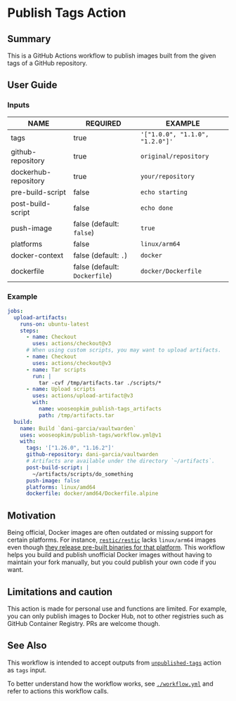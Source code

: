 # Publish Tags Action

## Summary

This is a GitHub Actions workflow to publish images built from the given tags of a GitHub repository.

## User Guide

### Inputs

|NAME|REQUIRED|EXAMPLE|
|-|-|-|
|tags|true|`'["1.0.0", "1.1.0", "1.2.0"]'`|
|github-repository|true|`original/repository`|
|dockerhub-repository|true|`your/repository`|
|pre-build-script|false|`echo starting`|
|post-build-script|false|`echo done`|
|push-image|false (default: `false`)|`true`|
|platforms|false|`linux/arm64`|
|docker-context|false (default: `.`)|`docker`|
|dockerfile|false (default: `Dockerfile`)|`docker/Dockerfile`|

### Example

```yaml
jobs:
  upload-artifacts:
    runs-on: ubuntu-latest
    steps:
      - name: Checkout
        uses: actions/checkout@v3
      # When using custom scripts, you may want to upload artifacts.
      - name: Checkout
        uses: actions/checkout@v3
      - name: Tar scripts
        run: |
          tar -cvf /tmp/artifacts.tar ./scripts/*
      - name: Upload scripts
        uses: actions/upload-artifact@v3
        with:
          name: wooseopkim_publish-tags_artifacts
          path: /tmp/artifacts.tar
  build:
    name: Build `dani-garcia/vaultwarden`
    uses: wooseopkim/publish-tags/workflow.yml@v1
    with:
      tags: '["1.26.0", "1.16.2"]'
      github-repository: dani-garcia/vaultwarden
      # Artifacts are available under the directory `~/artifacts`.
      post-build-script: |
        ~/artifacts/scripts/do_something
      push-image: false
      platforms: linux/amd64
      dockerfile: docker/amd64/Dockerfile.alpine
```

## Motivation

Being official, Docker images are often outdated or missing support for certain platforms. For instance, [`restic/restic`](https://hub.docker.com/r/restic/restic) lacks `linux/arm64` images even though [they release pre-built binaries for that platform](https://github.com/restic/restic/releases). This workflow helps you build and publish unofficial Docker images without having to maintain your fork manually, but you could publish your own code if you want.

## Limitations and caution

This action is made for personal use and functions are limited. For example, you can only publish images to Docker Hub, not to other registries such as GitHub Container Registry. PRs are welcome though.

## See Also

This workflow is intended to accept outputs from [`unpublished-tags`](https://github.com/marketplace/actions/unpublished-tags) action as `tags` input.

To better understand how the workflow works, see [`./workflow.yml`](./workflow.yml) and refer to actions this workflow calls.
